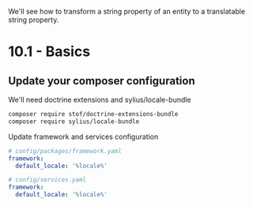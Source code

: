 We'll see how to transform a string property of an entity to a translatable string property.

# 10.1 - Basics

## Update your composer configuration

We'll need doctrine extensions and sylius/locale-bundle
```bash
composer require stof/doctrine-extensions-bundle
composer require sylius/locale-bundle
```

Update framework and services configuration
```yaml
# config/packages/framework.yaml
framework:
  default_locale: '%locale%'
```

```yaml
# config/services.yaml
framework:
  default_locale: '%locale%'
```
